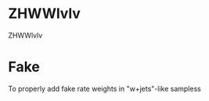 ZHWWlvlv
========

ZHWWlvlv


Fake
====

To properly add fake rate weights in "w+jets"-like sampless